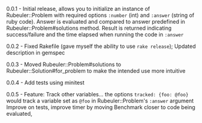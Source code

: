 0.0.1 - Initial release, allows you to initialize an instance of Rubeuler::Problem with required options `:number` (int) and `:answer` (string of ruby code). Answer is evaluated and compared to answer predefined in Rubeuler::Problem#solutions method.   Result is returned indicating success/failure and the time elapsed when running the code in `:answer`

0.0.2 - Fixed Rakefile (gave myself the ability to use `rake release`); Updated description in gemspec

0.0.3 - Moved Rubeuler::Problem#solutions to Rubeuler::Solution#for_problem to make the intended use more intuitive

0.0.4 - Add tests using minitest

0.0.5 - Feature: Track other variables... the options `tracked: {foo: @foo}` would track a variable set as `@foo` in Rubeuler::Problem's `:answer` argument
				Improve on tests, improve timer by moving Benchmark closer to code being evaluated,
        
